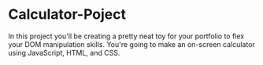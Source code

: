 # Calculator-Poject
In this project you'll be creating a pretty neat toy for your portfolio to flex your DOM manipulation skills. You're going to make an on-screen calculator using JavaScript, HTML, and CSS.
